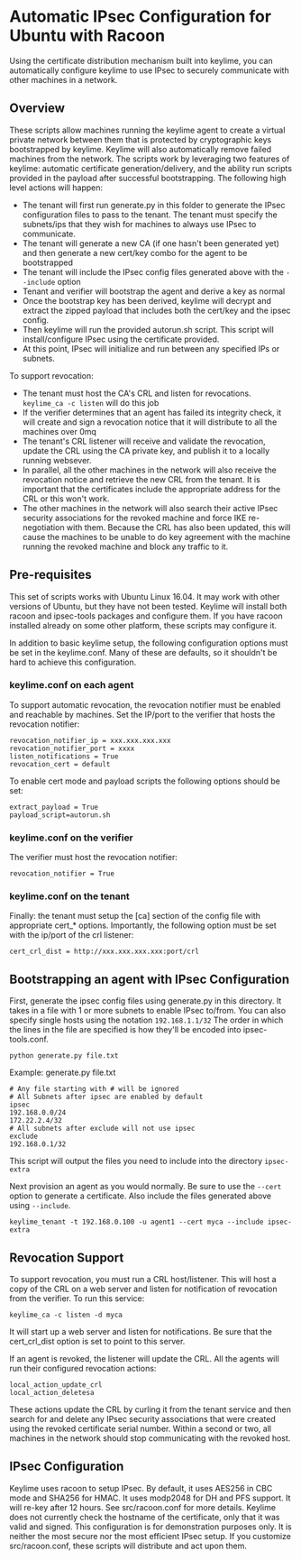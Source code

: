 # Automatic IPsec Configuration for Ubuntu with Racoon

Using the certificate distribution mechanism built into keylime, you can automatically configure keylime to use IPsec to securely communicate with other machines in a network.  

## Overview

These scripts allow machines running the keylime agent to create a virtual private network between them that is protected by cryptographic keys bootstrapped by keylime.  Keylime will also automatically remove failed machines from the network.  The scripts work by leveraging two features of keylime: automatic certificate generation/delivery, and the ability run scripts provided in the payload after successful bootstrapping.  The following high level actions will happen:

* The tenant will first run generate.py in this folder to generate the IPsec configuration files to pass to the tenant. The tenant must specify the subnets/ips that they wish for machines to always use IPsec to communicate.
* The tenant will generate a new CA (if one hasn't been generated yet) and then generate a new cert/key combo for the agent to be bootstrapped
* The tenant will include the IPsec config files generated above with the `--include` option
* Tenant and verifier will bootstrap the agent and derive a key as normal
* Once the bootstrap key has been derived, keylime will decrypt and extract the zipped payload that includes both the cert/key and the ipsec config.
* Then keylime will run the provided autorun.sh script.  This script will install/configure IPsec using the certificate provided.
* At this point, IPsec will initialize and run between any specified IPs or subnets.

To support revocation:

* The tenant must host the CA's CRL and listen for revocations.  `keylime_ca -c listen` will do this job
* If the verifier determines that an agent has failed its integrity check, it will create and sign a revocation notice that it will distribute to all the machines over 0mq
* The tenant's CRL listener will receive and validate the revocation, update the CRL using the CA private key, and publish it to a locally running websever.
* In parallel, all the other machines in the network will also receive the revocation notice and retrieve the new CRL from the tenant.  It is important that the certificates include the appropriate address for the CRL or this won't work.
* The other machines in the network will also search their active IPsec security associations for the revoked machine and force IKE re-negotiation with them.  Because the CRL has also been updated, this will cause the machines to be unable to do key agreement with the machine running the revoked machine and block any traffic to it.

## Pre-requisites

This set of scripts works with Ubuntu Linux 16.04.  It may work with other versions of Ubuntu, but they have not been tested.  Keylime will install both racoon and ipsec-tools packages and configure them.  If you have racoon installed already on some other platform, these scripts may configure it.  

In addition to basic keylime setup, the following configuration options must be set in the keylime.conf.  Many of these are defaults, so it shouldn't be hard to achieve this configuration.

### keylime.conf on each agent

To support automatic revocation, the revocation notifier must be enabled and reachable by machines.  Set the IP/port to the verifier that hosts the revocation notifier:
```
revocation_notifier_ip = xxx.xxx.xxx.xxx
revocation_notifier_port = xxxx
listen_notifications = True
revocation_cert = default
```

To enable cert mode and payload scripts the following options should be set:
```
extract_payload = True
payload_script=autorun.sh
```

### keylime.conf on the verifier

The verifier must host the revocation notifier:

`revocation_notifier = True`

### keylime.conf on the tenant

Finally: the tenant must setup the [ca] section of the config file with appropriate cert_* options.
Importantly, the following option must be set with the ip/port of the crl listener:

`cert_crl_dist = http://xxx.xxx.xxx.xxx:port/crl`

## Bootstrapping an agent with IPsec Configuration

First, generate the ipsec config files using generate.py in this directory.  It takes in a file with 1 or more subnets to enable IPsec to/from.
You can also specify single hosts using the notation `192.168.1.1/32`  The order in which the lines in the file are specified is how they'll be encoded into ipsec-tools.conf.  

`python generate.py file.txt`

Example: generate.py file.txt

```
# Any file starting with # will be ignored
# All Subnets after ipsec are enabled by default
ipsec
192.168.0.0/24
172.22.2.4/32
# All subnets after exclude will not use ipsec
exclude
192.168.0.1/32
```

This script will output the files you need to include into the directory `ipsec-extra`

Next provision an agent as you would normally.  Be sure to use the `--cert` option to generate a certificate.  Also include the files generated above using `--include`.

`keylime_tenant -t 192.168.0.100 -u agent1 --cert myca --include ipsec-extra`

## Revocation Support

To support revocation, you must run a CRL host/listener.  This will host a copy of the CRL on a web server and listen for notification of revocation from the verifier.  To run this service:

`keylime_ca -c listen -d myca`
 
It will start up a web server and listen for notifications.  Be sure that the cert_crl_dist option is set to point to this server.

If an agent is revoked, the listener will update the CRL.  All the agents will run their configured revocation actions:

```
local_action_update_crl
local_action_deletesa
```

These actions update the CRL by curling it from the tenant service and then search for and delete any IPsec security associations that were created using the revoked certificate serial number.  Within a second or two, all machines in the network should stop communicating with the revoked host. 

## IPsec Configuration

Keylime uses racoon to setup IPsec.  By default, it uses AES256 in CBC mode and SHA256 for HMAC.  It uses modp2048 for DH and PFS support.  It will re-key after 12 hours.  See src/racoon.conf for more details.  Keylime does not currently check the hostname of the certificate, only that it was valid and signed.  This configuration is for demonstration purposes only.  It is neither the most secure nor the most efficient IPsec setup.  If you customize src/racoon.conf, these scripts will distribute and act upon them.

